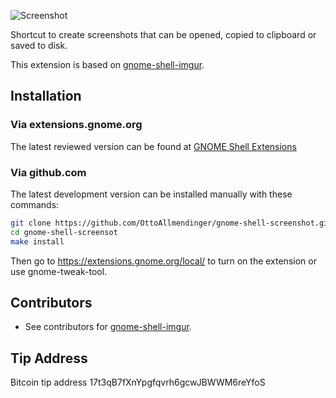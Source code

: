 ![Screenshot](https://raw.github.com/OttoAllmendinger/gnome-shell-screenshot/master/data/screenshot.png)

Shortcut to create screenshots that can be opened, copied to clipboard or saved
to disk.

This extension is based on
[gnome-shell-imgur](https://github.com/OttoAllmendinger/gnome-shell-imgur/).

## Installation

### Via extensions.gnome.org

The latest reviewed version can be found at
[GNOME Shell Extensions](https://extensions.gnome.org/extension/1112/screenshot-tool/)

### Via github.com

The latest development version can be installed manually with these commands:

```sh
git clone https://github.com/OttoAllmendinger/gnome-shell-screenshot.git
cd gnome-shell-screensot
make install
```

Then go to https://extensions.gnome.org/local/ to turn on the extension or use
gnome-tweak-tool.


## Contributors

* See contributors for
  [gnome-shell-imgur](https://github.com/OttoAllmendinger/gnome-shell-imgur/).

## Tip Address

Bitcoin tip address 17t3qB7fXnYpgfqvrh6gcwJBWWM6reYfoS

